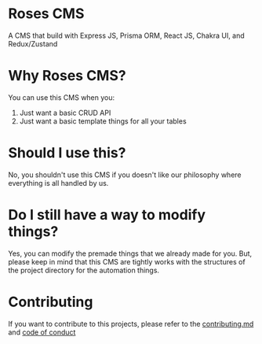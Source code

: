 # Roses CMS

A CMS that build with Express JS, Prisma ORM, React JS, Chakra UI, and Redux/Zustand

# Why Roses CMS?

You can use this CMS when you:

1. Just want a basic CRUD API
1. Just want a basic template things for all your tables

# Should I use this?

No, you shouldn't use this CMS if you doesn't like our philosophy where everything is all handled by us.

# Do I still have a way to modify things?

Yes, you can modify the premade things that we already made for you. But, please keep in mind that this CMS are tightly works with the structures of the project directory for the automation things.

# Contributing

If you want to contribute to this projects, please refer to the [contributing.md](./CONTRIBUTING.md) and [code of conduct](/krsbx/roses-cms/wiki/Code-of-Conduct)

